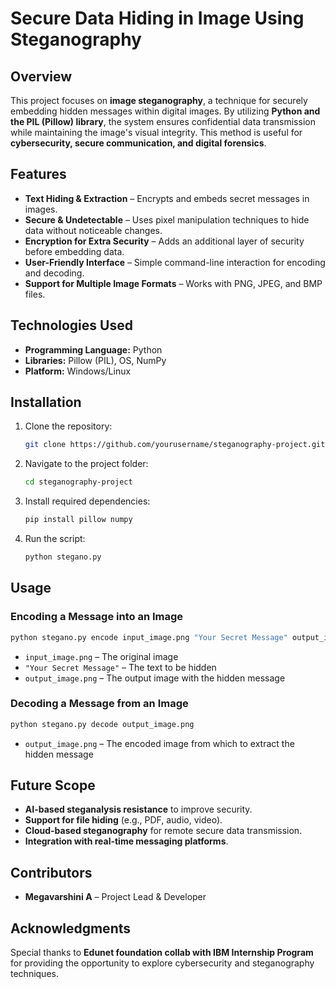 # **Secure Data Hiding in Image Using Steganography**

## **Overview**
This project focuses on **image steganography**, a technique for securely embedding hidden messages within digital images. By utilizing **Python and the PIL (Pillow) library**, the system ensures confidential data transmission while maintaining the image's visual integrity. This method is useful for **cybersecurity, secure communication, and digital forensics**.

## **Features**
- **Text Hiding & Extraction** – Encrypts and embeds secret messages in images.
- **Secure & Undetectable** – Uses pixel manipulation techniques to hide data without noticeable changes.
- **Encryption for Extra Security** – Adds an additional layer of security before embedding data.
- **User-Friendly Interface** – Simple command-line interaction for encoding and decoding.
- **Support for Multiple Image Formats** – Works with PNG, JPEG, and BMP files.

## **Technologies Used**
- **Programming Language:** Python
- **Libraries:** Pillow (PIL), OS, NumPy
- **Platform:** Windows/Linux

## **Installation**
1. Clone the repository:
   ```sh
   git clone https://github.com/yourusername/steganography-project.git
   ```
2. Navigate to the project folder:
   ```sh
   cd steganography-project
   ```
3. Install required dependencies:
   ```sh
   pip install pillow numpy
   ```
4. Run the script:
   ```sh
   python stegano.py
   ```

## **Usage**
### **Encoding a Message into an Image**
```sh
python stegano.py encode input_image.png "Your Secret Message" output_image.png
```
- `input_image.png` – The original image
- `"Your Secret Message"` – The text to be hidden
- `output_image.png` – The output image with the hidden message

### **Decoding a Message from an Image**
```sh
python stegano.py decode output_image.png
```
- `output_image.png` – The encoded image from which to extract the hidden message

## **Future Scope**
- **AI-based steganalysis resistance** to improve security.
- **Support for file hiding** (e.g., PDF, audio, video).
- **Cloud-based steganography** for remote secure data transmission.
- **Integration with real-time messaging platforms**.

## **Contributors**
- **Megavarshini A** – Project Lead & Developer

## **Acknowledgments**
Special thanks to **Edunet foundation collab with IBM Internship Program** for providing the opportunity to explore cybersecurity and steganography techniques.

